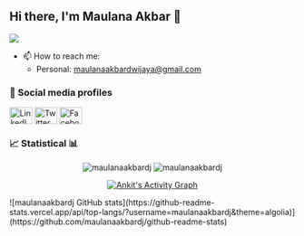 ## Hi there, I'm Maulana Akbar 👋
![](https://github-profile-summary-cards.vercel.app/api/cards/profile-details?username=maulanaakbardj&theme=github_dark)

- 📫 How to reach me: 
     - Personal: maulanaakbardwijaya@gmail.com

### 🔗 Social media profiles
<p align="left">
<a href="https://www.linkedin.com/in/maulanaakbardwijaya/"><img align="center" src="https://cdn.jsdelivr.net/npm/simple-icons@3.0.1/icons/linkedin.svg" alt="LinkedIn profile" height="30" width="40" /></a>
<a href="https://twitter.com/BangAkbar65"><img align="center" src="https://cdn.jsdelivr.net/npm/simple-icons@3.0.1/icons/twitter.svg" alt="Twitter profile" height="30" width="40" /></a>
<a href="https://www.facebook.com/maulanaakbardj/"><img align="center" src="https://cdn.jsdelivr.net/npm/simple-icons@3.0.1/icons/facebook.svg" alt="Facebook profile" height="30" width="40" /></a>
</p>

### 📈 Statistical 📊
<div align="center">

<img align="center" src="https://github-readme-stats.vercel.app/api?username=maulanaakbardj&theme=algolia&show_icons=true&locale=en" alt="maulanaakbardj" />

<img align="center" src="https://github-readme-streak-stats.herokuapp.com/?user=maulanaakbardj&theme=algolia&" alt="maulanaakbardj" />
     
<a href="https://github.com/maulanaakbardj/github-readme-activity-graph"><img alt="Ankit's Activity Graph" src="https://activity-graph.herokuapp.com/graph?username=maulanaakbardj&bg_color=000000&color=00bfff&line=799e4c&point=e0ecf0&area=true&hide_border=true" /></a>

</div>
![maulanaakbardj GitHub stats](https://github-readme-stats.vercel.app/api/top-langs/?username=maulanaakbardj&theme=algolia)](https://github.com/maulanaakbardj/github-readme-stats) 
